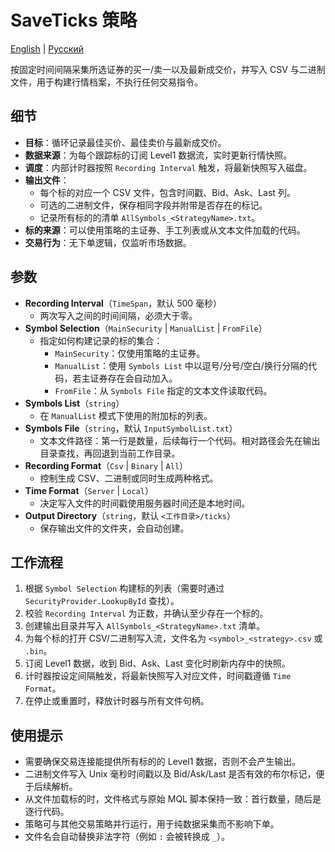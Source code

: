 # SaveTicks 策略
[English](README.md) | [Русский](README_ru.md)

按固定时间间隔采集所选证券的买一/卖一以及最新成交价，并写入 CSV 与二进制文件，用于构建行情档案，不执行任何交易指令。

## 细节

- **目标**：循环记录最佳买价、最佳卖价与最新成交价。
- **数据来源**：为每个跟踪标的订阅 Level1 数据流，实时更新行情快照。
- **调度**：内部计时器按照 `Recording Interval` 触发，将最新快照写入磁盘。
- **输出文件**：
  - 每个标的对应一个 CSV 文件，包含时间戳、Bid、Ask、Last 列。
  - 可选的二进制文件，保存相同字段并附带是否存在的标记。
  - 记录所有标的的清单 `AllSymbols_<StrategyName>.txt`。
- **标的来源**：可以使用策略的主证券、手工列表或从文本文件加载的代码。
- **交易行为**：无下单逻辑，仅监听市场数据。

## 参数

- **Recording Interval**（`TimeSpan`，默认 500 毫秒）
  - 两次写入之间的时间间隔，必须大于零。
- **Symbol Selection**（`MainSecurity` | `ManualList` | `FromFile`）
  - 指定如何构建记录的标的集合：
    - `MainSecurity`：仅使用策略的主证券。
    - `ManualList`：使用 `Symbols List` 中以逗号/分号/空白/换行分隔的代码，若主证券存在会自动加入。
    - `FromFile`：从 `Symbols File` 指定的文本文件读取代码。
- **Symbols List**（`string`）
  - 在 `ManualList` 模式下使用的附加标的列表。
- **Symbols File**（`string`，默认 `InputSymbolList.txt`）
  - 文本文件路径：第一行是数量，后续每行一个代码。相对路径会先在输出目录查找，再回退到当前工作目录。
- **Recording Format**（`Csv` | `Binary` | `All`）
  - 控制生成 CSV、二进制或同时生成两种格式。
- **Time Format**（`Server` | `Local`）
  - 决定写入文件的时间戳使用服务器时间还是本地时间。
- **Output Directory**（`string`，默认 `<工作目录>/ticks`）
  - 保存输出文件的文件夹，会自动创建。

## 工作流程

1. 根据 `Symbol Selection` 构建标的列表（需要时通过 `SecurityProvider.LookupById` 查找）。
2. 校验 `Recording Interval` 为正数，并确认至少存在一个标的。
3. 创建输出目录并写入 `AllSymbols_<StrategyName>.txt` 清单。
4. 为每个标的打开 CSV/二进制写入流，文件名为 `<symbol>_<strategy>.csv` 或 `.bin`。
5. 订阅 Level1 数据，收到 Bid、Ask、Last 变化时刷新内存中的快照。
6. 计时器按设定间隔触发，将最新快照写入对应文件，时间戳遵循 `Time Format`。
7. 在停止或重置时，释放计时器与所有文件句柄。

## 使用提示

- 需要确保交易连接能提供所有标的的 Level1 数据，否则不会产生输出。
- 二进制文件写入 Unix 毫秒时间戳以及 Bid/Ask/Last 是否有效的布尔标记，便于后续解析。
- 从文件加载标的时，文件格式与原始 MQL 脚本保持一致：首行数量，随后是逐行代码。
- 策略可与其他交易策略并行运行，用于纯数据采集而不影响下单。
- 文件名会自动替换非法字符（例如 `:` 会被转换成 `_`）。
